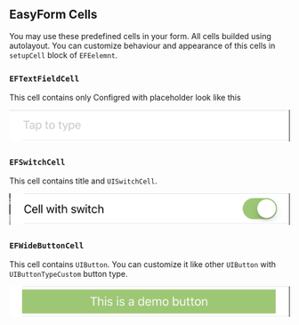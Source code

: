 ## EasyForm Cells

You may use these predefined cells in your form.
All cells builded using autolayout.
You can customize behaviour and appearance of this cells in `setupCell` block of `EFEelemnt`.

### `EFTextFieldCell`

This cell contains only 
Configred with placeholder look like this

![TextField cell screenshot](https://github.com/setoff/Resources/blob/master/inputPlaceholder.png?raw=true)

### `EFSwitchCell`

This cell contains title and `UISwitchCell`.

![Switch is on](https://github.com/setoff/Resources/blob/master/switchCell.png?raw=true)

### `EFWideButtonCell`

This cell contains `UIButton`. You can customize it like other `UIButton` with `UIButtonTypeCustom` button type.

![Wide button](https://github.com/setoff/Resources/blob/master/wideButtonCell.png?raw=true)

